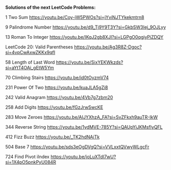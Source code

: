 **Solutions of the next LeetCode Problems:**

1 Two Sum
https://youtu.be/Coy-jW5PWOs?si=jYviNJTYkekmtrn8

9 Palindrome Number
https://youtu.be/d9_Tj9Y9T3Y?si=GkbSW3Iej_9OJLyy

13 Roman To Integer
https://youtu.be/IKqJ2gb8XJI?si=LGPgO0qgiyPiZDQY

LeetCode 20: Valid Parentheses
https://youtu.be/Ag3R8Z-Dgoc?si=4vpCwAxwZKKx9qfI

58 Length of Last Word
https://youtu.be/SixYEKWkzds?si=aYtT4OAi_gEtW5Ym

70 Climbing Stairs
https://youtu.be/id0tOyzmV74

231 Power Of Two
https://youtu.be/kuaJLA5gZi8

242 Valid Anagram
https://youtu.be/4Vb7g7zbm20

258 Add Digits
https://youtu.be/fGzJrwSwcKE

283 Move Zeroes
https://youtu.be/AIJYXhzA_FA?si=SvZFkxh9auTR-IkW

344 Reverse String
https://youtu.be/1ydMVE-785Y?si=QAUpYiJKMsfIyQFL

412 Fizz Buzz
https://youtu.be/_TK2hdNAiTk

504 Base 7
https://youtu.be/sds3eOgDVgQ?si=VVLxxtQVwyWLgcFr

724 Find Pivot iIndex
https://youtu.be/joLuXTdI7wU?si=1X4pO5pnkPyU084R
